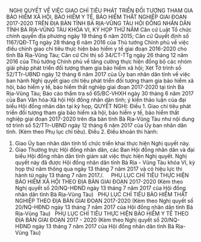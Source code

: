 <jsontable name="bang_0"> </jsontable>
 
NGHỊ QUYẾT
VỀ VIỆC GIAO CHỈ TIÊU
PHÁT TRIỂN ĐỐI TƯỢNG THAM GIA BẢO HIỂM XÃ HỘI, BẢO HIỂM Y TẾ, BẢO HIỂM THẤT
NGHIỆP GIAI ĐOẠN 2017-2020 TRÊN ĐỊA BÀN TỈNH BÀ RỊA-VŨNG TÀU
HỘI ĐỒNG NHÂN DÂN TỈNH BÀ RỊA-VŨNG TÀU 
KHÓA VI, KỲ HỌP THỨ NĂM
Căn cứ Luật Tổ chức chính quyền địa phương
ngày 19 tháng 6 năm 2015;
Căn cứ Quyết định số 1167/QĐ-TTg ngày 28 tháng
6 năm 2016 của Thủ tướng Chính phủ về việc điều chỉnh giao chỉ tiêu thực hiện
bảo hiểm y tế giai đoạn 2016-2020 cho tỉnh Bà Rịa-Vũng Tàu;
Căn cứ Chỉ thị số 34/CT-TTg ngày 26 tháng 12 năm
2016 của Thủ tướng Chính phủ về tăng cường thực hiện đồng bộ các nhóm giải pháp
phát triển đối tượng tham gia bảo hiểm xã hội;
Xét Tờ trình số 52/TTr-UBND ngày 12 tháng 6 năm
2017 của Ủy ban nhân dân tỉnh về việc ban hành Nghị quyết giao chỉ tiêu phát
triển đối tượng tham gia bảo hiểm xã hội, bảo hiểm y tế, bảo hiểm thất nghiệp
giai đoạn 2017-2020 tại tỉnh Bà Rịa-Vũng Tàu; Báo cáo thẩm tra số 65/BC-VHXH
ngày 30 tháng 6 năm 2017 của Ban Văn hóa-Xã hội Hội đồng nhân dân tỉnh; ý kiến
thảo luận của đại biểu Hội đồng nhân dân tại kỳ họp,
QUYẾT NGHỊ:
Điều 1. Giao chỉ tiêu
phát triển đối tượng tham gia bảo hiểm xã hội, bảo hiểm y tế, bảo hiểm thất nghiệp
giai đoạn 2017-2020 trên địa bàn tỉnh Bà Rịa-Vũng Tàu như nội dung tờ trình số
52/TTr-UBND ngày 12 tháng 6 năm 2017 của Ủy ban nhân dân tỉnh.
(Kèm theo Phụ lục chỉ tiêu).
Điều 2. Điều khoản
thi hành:
1. Giao Ủy ban nhân dân tỉnh
tổ chức triển khai thực hiện Nghị quyết này.
2. Giao Thường trực Hội đồng
nhân dân, các Ban Hội đồng nhân dân và đại biểu Hội đồng nhân dân tỉnh giám sát
việc thực hiện Nghị quyết.
Nghị quyết này đã được Hội đồng
nhân dân tỉnh Bà Rịa - Vũng Tàu khóa VI, kỳ họp thứ năm thông qua ngày 13 tháng
7 năm 2017 và có hiệu lực thi hành từ ngày 13 tháng 7 năm 2017./.
 
<jsontable name="bang_1"> </jsontable>
 
PHỤ LỤC
CHỈ TIÊU THỰC HIỆN BẢO HIỂM XÃ HỘI THEO ĐỊA BÀN GIAI ĐOẠN 2017-2020 
(Kèm theo Nghị quyết số 20/NQ-HĐND ngày 13 tháng 7 năm 2017 của Hội đồng nhân
dân tỉnh Bà Rịa-Vũng Tàu)
<jsontable name="bang_2"> </jsontable>
 
PHỤ LỤC
CHỈ TIÊU BẢO HIỂM THẤT NGHIỆP THEO ĐỊA BÀN GIAI ĐOẠN 2017-2020
(Kèm theo Nghị quyết số 20/NQ-HĐND ngày 13 tháng 7 năm 2017 của Hội đồng nhân
dân tỉnh Bà Rịa-Vũng Tàu)
<jsontable name="bang_3"> </jsontable>
 
PHỤ LỤC
CHỈ TIÊU THỰC HIỆN BẢO HIỂM Y TẾ THEO ĐỊA BÀN GIAI ĐOẠN 2017 - 2020
(Kèm theo Nghị quyết số 20/NQ-HĐND ngày 13 tháng 7 năm 2017 của Hội đồng nhân
dân tỉnh Bà Rịa-Vũng Tàu)
<jsontable name="bang_4"> </jsontable>